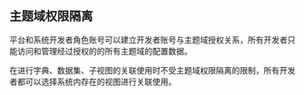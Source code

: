 ## 主题域权限隔离

平台和系统开发者角色账号可以建立开发者账号与主题域授权关系，所有开发者只能访问和管理经过授权的的所有主题域的配置数据。

在进行字典、数据集、子视图的关联使用时不受主题域权限隔离的限制，所有开发者都可以选择系统内存在的视图进行关联使用。



